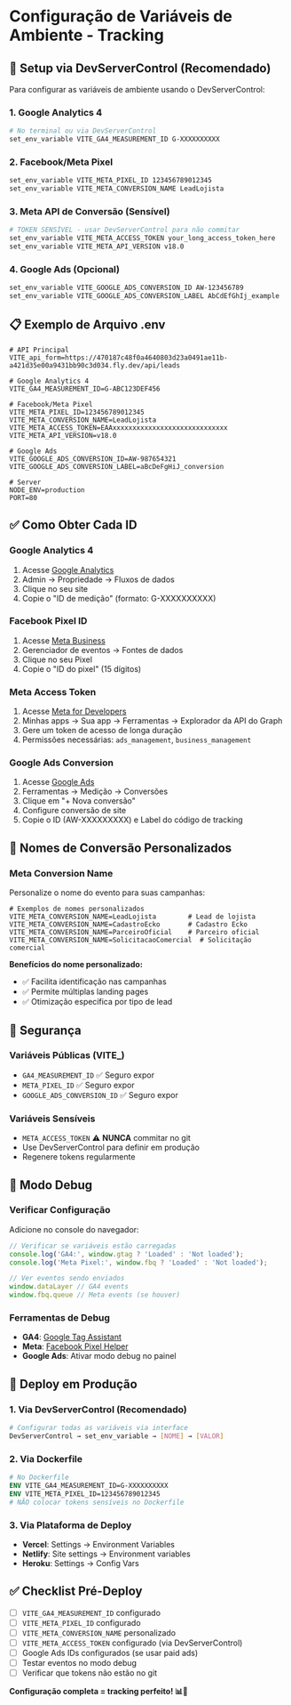 # Configuração de Variáveis de Ambiente - Tracking

## 🚀 **Setup via DevServerControl (Recomendado)**

Para configurar as variáveis de ambiente usando o DevServerControl:

### **1. Google Analytics 4**
```bash
# No terminal ou via DevServerControl
set_env_variable VITE_GA4_MEASUREMENT_ID G-XXXXXXXXXX
```

### **2. Facebook/Meta Pixel**
```bash
set_env_variable VITE_META_PIXEL_ID 123456789012345
set_env_variable VITE_META_CONVERSION_NAME LeadLojista
```

### **3. Meta API de Conversão (Sensível)**
```bash
# TOKEN SENSÍVEL - usar DevServerControl para não commitar
set_env_variable VITE_META_ACCESS_TOKEN your_long_access_token_here
set_env_variable VITE_META_API_VERSION v18.0
```

### **4. Google Ads (Opcional)**
```bash
set_env_variable VITE_GOOGLE_ADS_CONVERSION_ID AW-123456789
set_env_variable VITE_GOOGLE_ADS_CONVERSION_LABEL AbCdEfGhIj_example
```

## 📋 **Exemplo de Arquivo .env**

```env
# API Principal
VITE_api_form=https://470187c48f0a4640803d23a0491ae11b-a421d35e00a9431bb90c3d034.fly.dev/api/leads

# Google Analytics 4
VITE_GA4_MEASUREMENT_ID=G-ABC123DEF456

# Facebook/Meta Pixel
VITE_META_PIXEL_ID=123456789012345
VITE_META_CONVERSION_NAME=LeadLojista
VITE_META_ACCESS_TOKEN=EAAxxxxxxxxxxxxxxxxxxxxxxxxxxxxx
VITE_META_API_VERSION=v18.0

# Google Ads
VITE_GOOGLE_ADS_CONVERSION_ID=AW-987654321
VITE_GOOGLE_ADS_CONVERSION_LABEL=aBcDeFgHiJ_conversion

# Server
NODE_ENV=production
PORT=80
```

## ✅ **Como Obter Cada ID**

### **Google Analytics 4**
1. Acesse [Google Analytics](https://analytics.google.com/)
2. Admin → Propriedade → Fluxos de dados
3. Clique no seu site
4. Copie o "ID de medição" (formato: G-XXXXXXXXXX)

### **Facebook Pixel ID**
1. Acesse [Meta Business](https://business.facebook.com/)
2. Gerenciador de eventos → Fontes de dados
3. Clique no seu Pixel
4. Copie o "ID do pixel" (15 dígitos)

### **Meta Access Token**
1. Acesse [Meta for Developers](https://developers.facebook.com/)
2. Minhas apps → Sua app → Ferramentas → Explorador da API do Graph
3. Gere um token de acesso de longa duração
4. Permissões necessárias: `ads_management`, `business_management`

### **Google Ads Conversion**
1. Acesse [Google Ads](https://ads.google.com/)
2. Ferramentas → Medição → Conversões
3. Clique em "+ Nova conversão"
4. Configure conversão de site
5. Copie o ID (AW-XXXXXXXXX) e Label do código de tracking

## 🎯 **Nomes de Conversão Personalizados**

### **Meta Conversion Name**
Personalize o nome do evento para suas campanhas:

```env
# Exemplos de nomes personalizados
VITE_META_CONVERSION_NAME=LeadLojista        # Lead de lojista
VITE_META_CONVERSION_NAME=CadastroEcko       # Cadastro Ecko
VITE_META_CONVERSION_NAME=ParceiroOficial    # Parceiro oficial
VITE_META_CONVERSION_NAME=SolicitacaoComercial  # Solicitação comercial
```

**Benefícios do nome personalizado:**
- ✅ Facilita identificação nas campanhas
- ✅ Permite múltiplas landing pages
- ✅ Otimização específica por tipo de lead

## 🔐 **Segurança**

### **Variáveis Públicas (VITE_)**
- `GA4_MEASUREMENT_ID` ✅ Seguro expor
- `META_PIXEL_ID` ✅ Seguro expor
- `GOOGLE_ADS_CONVERSION_ID` ✅ Seguro expor

### **Variáveis Sensíveis**
- `META_ACCESS_TOKEN` ⚠️ **NUNCA** commitar no git
- Use DevServerControl para definir em produção
- Regenere tokens regularmente

## 🧪 **Modo Debug**

### **Verificar Configuração**
Adicione no console do navegador:
```javascript
// Verificar se variáveis estão carregadas
console.log('GA4:', window.gtag ? 'Loaded' : 'Not loaded');
console.log('Meta Pixel:', window.fbq ? 'Loaded' : 'Not loaded');

// Ver eventos sendo enviados
window.dataLayer // GA4 events
window.fbq.queue // Meta events (se houver)
```

### **Ferramentas de Debug**
- **GA4**: [Google Tag Assistant](https://tagassistant.google.com/)
- **Meta**: [Facebook Pixel Helper](https://chrome.google.com/webstore/detail/facebook-pixel-helper)
- **Google Ads**: Ativar modo debug no painel

## 🚀 **Deploy em Produção**

### **1. Via DevServerControl (Recomendado)**
```bash
# Configurar todas as variáveis via interface
DevServerControl → set_env_variable → [NOME] → [VALOR]
```

### **2. Via Dockerfile**
```dockerfile
# No Dockerfile
ENV VITE_GA4_MEASUREMENT_ID=G-XXXXXXXXXX
ENV VITE_META_PIXEL_ID=123456789012345
# NÃO colocar tokens sensíveis no Dockerfile
```

### **3. Via Plataforma de Deploy**
- **Vercel**: Settings → Environment Variables
- **Netlify**: Site settings → Environment variables
- **Heroku**: Settings → Config Vars

## ✅ **Checklist Pré-Deploy**

- [ ] `VITE_GA4_MEASUREMENT_ID` configurado
- [ ] `VITE_META_PIXEL_ID` configurado
- [ ] `VITE_META_CONVERSION_NAME` personalizado
- [ ] `VITE_META_ACCESS_TOKEN` configurado (via DevServerControl)
- [ ] Google Ads IDs configurados (se usar paid ads)
- [ ] Testar eventos no modo debug
- [ ] Verificar que tokens não estão no git

**Configuração completa = tracking perfeito! 📊🚀**
